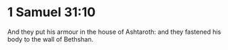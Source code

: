 # 1 Samuel 31:10

And they put his armour in the house of Ashtaroth: and they fastened his body to the wall of Bethshan.